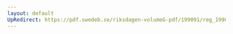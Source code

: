 ```yaml
---
layout: default
UpRedirect: https://pdf.swedeb.se/riksdagen-volumeG-pdf/199091/reg_199091_KrU/reg_199091_KrU_0022.pdf
---
```

